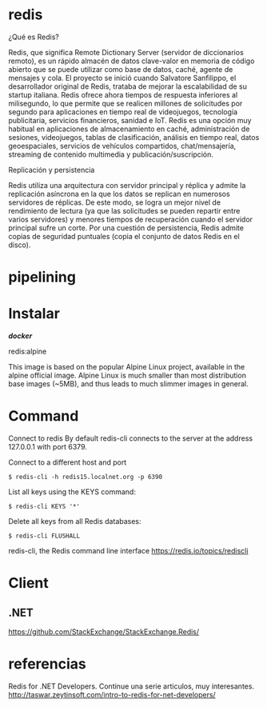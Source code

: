 # redis 


¿Qué es Redis?

Redis, que significa Remote Dictionary Server (servidor de diccionarios remoto), es un rápido almacén de datos clave-valor en memoria de código abierto que se puede utilizar como base de datos, caché, agente de mensajes y cola. El proyecto se inició cuando Salvatore Sanfilippo, el desarrollador original de Redis, trataba de mejorar la escalabilidad de su startup italiana. Redis ofrece ahora tiempos de respuesta inferiores al milisegundo, lo que permite que se realicen millones de solicitudes por segundo para aplicaciones en tiempo real de videojuegos, tecnología publicitaria, servicios financieros, sanidad e IoT. Redis es una opción muy habitual en aplicaciones de almacenamiento en caché, administración de sesiones, videojuegos, tablas de clasificación, análisis en tiempo real, datos geoespaciales, servicios de vehículos compartidos, chat/mensajería, streaming de contenido multimedia y publicación/suscripción.


Replicación y persistencia

Redis utiliza una arquitectura con servidor principal y réplica y admite la replicación asíncrona en la que los datos se replican en numerosos servidores de réplicas. De este modo, se logra un mejor nivel de rendimiento de lectura (ya que las solicitudes se pueden repartir entre varios servidores) y menores tiempos de recuperación cuando el servidor principal sufre un corte. Por una cuestión de persistencia, Redis admite copias de seguridad puntuales (copia el conjunto de datos Redis en el disco).


# pipelining 

# Instalar

***docker***

redis:alpine

This image is based on the popular Alpine Linux project, available in the alpine official image. Alpine Linux is much smaller than most distribution base images (~5MB), and thus leads to much slimmer images in general.

# Command

Connect to redis
By default redis-cli connects to the server at the address 127.0.0.1 with port 6379.

Connect to a different host and port
```
$ redis-cli -h redis15.localnet.org -p 6390
```

List all keys using the KEYS command:

```
$ redis-cli KEYS '*'
```

Delete all keys from all Redis databases:

```
$ redis-cli FLUSHALL
```

redis-cli, the Redis command line interface
https://redis.io/topics/rediscli


# Client


## .NET


https://github.com/StackExchange/StackExchange.Redis/


# referencias

Redis for .NET Developers. Continue una serie articulos, muy interesantes. 
http://taswar.zeytinsoft.com/intro-to-redis-for-net-developers/